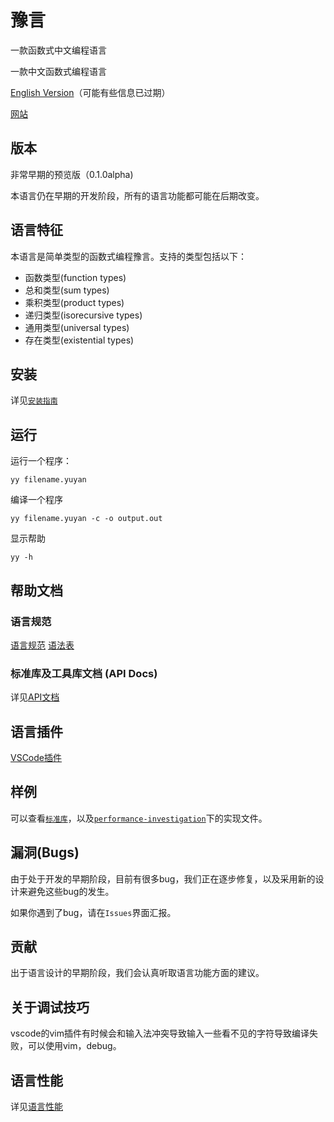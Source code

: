 # 豫言 
一款函数式中文编程语言

一款中文函数式编程语言

[English Version](README_eng.md)（可能有些信息已过期）

[网站](https://yuyan-lang.github.io/yuyan)

## 版本
非常早期的预览版（0.1.0alpha)

本语言仍在早期的开发阶段，所有的语言功能都可能在后期改变。

## 语言特征

本语言是简单类型的函数式编程豫言。支持的类型包括以下：
- 函数类型(function types)
- 总和类型(sum types)
- 乘积类型(product types)
- 递归类型(isorecursive types)
- 通用类型(universal types)
- 存在类型(existential types)


## 安装

详见[`安装指南`](InstallationInstruction.md)

## 运行

运行一个程序：
```
yy filename.yuyan
```

编译一个程序
```
yy filename.yuyan -c -o output.out
```

显示帮助
```
yy -h
```

## 帮助文档
### 语言规范

[语言规范](LanguageSpecification.md)
[语法表](SyntaxSheet.md)

### 标准库及工具库文档 (API Docs)

详见[API文档](autogen/docs/目录.html)

## 语言插件

[VSCode插件](https://marketplace.visualstudio.com/items?itemName=yuyan-lang.yuyan-vscode)

## 样例

可以查看[`标准库`](https://github.com/yuyan-lang/yuyan/tree/master/yylib)，以及[`performance-investigation`](https://github.com/yuyan-lang/yuyan/tree/master/performance-investigation)下的实现文件。


## 漏洞(Bugs)

由于处于开发的早期阶段，目前有很多bug，我们正在逐步修复，以及采用新的设计来避免这些bug的发生。

如果你遇到了bug，请在`Issues`界面汇报。

## 贡献

出于语言设计的早期阶段，我们会认真听取语言功能方面的建议。

## 关于调试技巧 

vscode的vim插件有时候会和输入法冲突导致输入一些看不见的字符导致编译失败，可以使用vim，debug。



## 语言性能

详见[语言性能](LanguagePerformance.md)

